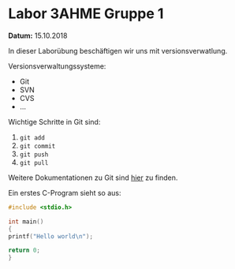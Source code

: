 # Labor 3AHME Gruppe 1
**Datum:** 15.10.2018

In dieser Laborübung
beschäftigen wir uns mit versionsverwatlung.

Versionsverwaltungssysteme:

* Git
* SVN
* CVS
* ...

Wichtige Schritte in Git sind:

1. `git add`
1. `git commit`
1. `git push`
1. `git pull`

Weitere Dokumentationen zu Git sind [hier](https://git-scm.com/doc) zu finden.

Ein erstes C-Program sieht so aus:

  ````C
  #include <stdio.h>
  
  int main()
  {
  printf("Hello world\n");
  
  return 0;
  }
